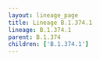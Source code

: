 ```yaml
---
layout: lineage_page
title: Lineage B.1.374.1
lineage: B.1.374.1
parent: B.1.374
children: ['B.1.374.1']
---
```


